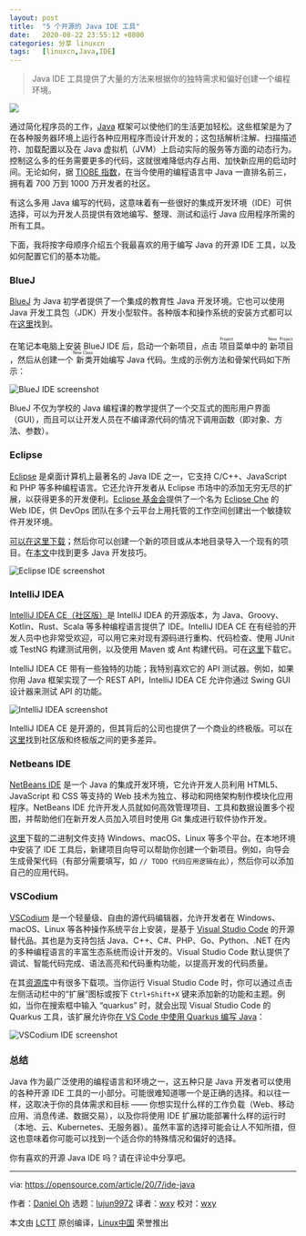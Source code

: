 ```yaml
---
layout: post
title:	"5 个开源的 Java IDE 工具"
date:	2020-08-22 23:55:12 +0800 
categories:	分享 linuxcn 
tags:	[linuxcn,Java,IDE]
---
```




> 
> Java IDE 工具提供了大量的方法来根据你的独特需求和偏好创建一个编程环境。
> 
> 
> 


![](/Asserts/Images//attachment/album/202008/22/235441wnnorcvo4olasv8o.jpg)


通过简化程序员的工作，[Java](https://opensource.com/resources/java) 框架可以使他们的生活更加轻松。这些框架是为了在各种服务器环境上运行各种应用程序而设计开发的；这包括解析注解、扫描描述符、加载配置以及在 Java 虚拟机（JVM）上启动实际的服务等方面的动态行为。控制这么多的任务需要更多的代码，这就很难降低内存占用、加快新应用的启动时间。无论如何，据 [TIOBE 指数](https://www.tiobe.com/tiobe-index/)，在当今使用的编程语言中 Java 一直排名前三，拥有着 700 万到 1000 万开发者的社区。


有这么多用 Java 编写的代码，这意味着有一些很好的集成开发环境（IDE）可供选择，可以为开发人员提供有效地编写、整理、测试和运行 Java 应用程序所需的所有工具。


下面，我将按字母顺序介绍五个我最喜欢的用于编写 Java 的开源 IDE 工具，以及如何配置它们的基本功能。


### BlueJ


[BlueJ](https://www.bluej.org/about.html) 为 Java 初学者提供了一个集成的教育性 Java 开发环境。它也可以使用 Java 开发工具包（JDK）开发小型软件。各种版本和操作系统的安装方式都可以在[这里](https://www.bluej.org/versions.html)找到。


在笔记本电脑上安装 BlueJ IDE 后，启动一个新项目，点击<ruby> 项目 <rt>  Project </rt></ruby>菜单中的<ruby> 新项目 <rt>  New Project </rt></ruby>，然后从创建一个<ruby> 新类 <rt>  New Class </rt></ruby>开始编写 Java 代码。生成的示例方法和骨架代码如下所示：


![BlueJ IDE screenshot](/Asserts/Images//attachment/album/202008/22/235549gxbh4zo0szvtzxsx.png "BlueJ IDE screenshot")


BlueJ 不仅为学校的 Java 编程课的教学提供了一个交互式的图形用户界面（GUI），而且可以让开发人员在不编译源代码的情况下调用函数（即对象、方法、参数）。


### Eclipse


[Eclipse](https://www.eclipse.org/ide/) 是桌面计算机上最著名的 Java IDE 之一，它支持 C/C++、JavaScript 和 PHP 等多种编程语言。它还允许开发者从 Eclipse 市场中的添加无穷无尽的扩展，以获得更多的开发便利。[Eclipse 基金会](https://www.eclipse.org/)提供了一个名为 [Eclipse Che](https://opensource.com/article/19/10/cloud-ide-che) 的 Web IDE，供 DevOps 团队在多个云平台上用托管的工作空间创建出一个敏捷软件开发环境。


[可以在这里下载](https://www.eclipse.org/downloads/)；然后你可以创建一个新的项目或从本地目录导入一个现有的项目。在[本文](https://opensource.com/article/19/10/java-basics)中找到更多 Java 开发技巧。


![Eclipse IDE screenshot](/Asserts/Images//attachment/album/202008/22/235606vcjq3h4n0qjilqqw.png "Eclipse IDE screenshot")


### IntelliJ IDEA


[IntelliJ IDEA CE（社区版）](https://www.jetbrains.com/idea/)是 IntelliJ IDEA 的开源版本，为 Java、Groovy、Kotlin、Rust、Scala 等多种编程语言提供了 IDE。IntelliJ IDEA CE 在有经验的开发人员中也非常受欢迎，可以用它来对现有源码进行重构、代码检查、使用 JUnit 或 TestNG 构建测试用例，以及使用 Maven 或 Ant 构建代码。可在[这里](https://www.jetbrains.org/display/IJOS/Download)下载它。


IntelliJ IDEA CE 带有一些独特的功能；我特别喜欢它的 API 测试器。例如，如果你用 Java 框架实现了一个 REST API，IntelliJ IDEA CE 允许你通过 Swing GUI 设计器来测试 API 的功能。


![IntelliJ IDEA screenshot](/Asserts/Images//attachment/album/202008/22/235634skhtta9tnnhxkrok.png "IntelliJ IDEA screenshot")


IntelliJ IDEA CE 是开源的，但其背后的公司也提供了一个商业的终极版。可以在[这里](https://www.jetbrains.com/idea/features/editions_comparison_matrix.html)找到社区版和终极版之间的更多差异。


### Netbeans IDE


[NetBeans IDE](https://netbeans.org/) 是一个 Java 的集成开发环境，它允许开发人员利用 HTML5、JavaScript 和 CSS 等支持的 Web 技术为独立、移动和网络架构制作模块化应用程序。NetBeans IDE 允许开发人员就如何高效管理项目、工具和数据设置多个视图，并帮助他们在新开发人员加入项目时使用 Git 集成进行软件协作开发。


[这里](https://netbeans.org/downloads/8.2/rc/)下载的二进制文件支持 Windows、macOS、Linux 等多个平台。在本地环境中安装了 IDE 工具后，新建项目向导可以帮助你创建一个新项目。例如，向导会生成骨架代码（有部分需要填写，如 `// TODO 代码应用逻辑在此`），然后你可以添加自己的应用代码。


### VSCodium


[VSCodium](https://vscodium.com/) 是一个轻量级、自由的源代码编辑器，允许开发者在 Windows、macOS、Linux 等各种操作系统平台上安装，是基于 [Visual Studio Code](https://opensource.com/article/20/6/open-source-alternatives-vs-code) 的开源替代品。其也是为支持包括 Java、C++、C#、PHP、Go、Python、.NET 在内的多种编程语言的丰富生态系统而设计开发的。Visual Studio Code 默认提供了调试、智能代码完成、语法高亮和代码重构功能，以提高开发的代码质量。


在其[资源库](https://github.com/VSCodium/vscodium#downloadinstall)中有很多下载项。当你运行 Visual Studio Code 时，你可以通过点击左侧活动栏中的“扩展”图标或按下 `Ctrl+Shift+X` 键来添加新的功能和主题。例如，当你在搜索框中输入 “quarkus” 时，就会出现 Visual Studio Code 的 Quarkus 工具，该扩展允许你[在 VS Code 中使用 Quarkus 编写 Java](https://opensource.com/article/20/4/java-quarkus-vs-code)：


![VSCodium IDE screenshot](/Asserts/Images//attachment/album/202008/22/235658ea227wtkrngif2cr.png "VSCodium IDE screenshot")


### 总结


Java 作为最广泛使用的编程语言和环境之一，这五种只是 Java 开发者可以使用的各种开源 IDE 工具的一小部分。可能很难知道哪一个是正确的选择。和以往一样，这取决于你的具体需求和目标 —— 你想实现什么样的工作负载（Web、移动应用、消息传递、数据交易），以及你将使用 IDE 扩展功能部署什么样的运行时（本地、云、Kubernetes、无服务器）。虽然丰富的选择可能会让人不知所措，但这也意味着你可能可以找到一个适合你的特殊情况和偏好的选择。


你有喜欢的开源 Java IDE 吗？请在评论中分享吧。




---


via: <https://opensource.com/article/20/7/ide-java>


作者：[Daniel Oh](https://opensource.com/users/daniel-oh) 选题：[lujun9972](https://github.com/lujun9972) 译者：[wxy](https://github.com/wxy) 校对：[wxy](https://github.com/wxy)


本文由 [LCTT](https://github.com/LCTT/TranslateProject) 原创编译，[Linux中国](https://linux.cn/) 荣誉推出
